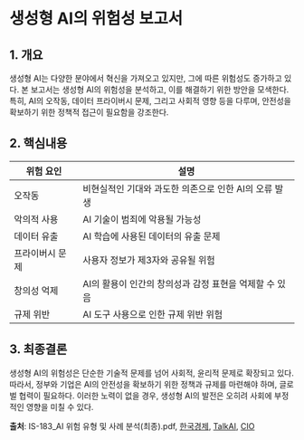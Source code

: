 # 생성형 AI의 위험성 보고서

## 1. 개요
생성형 AI는 다양한 분야에서 혁신을 가져오고 있지만, 그에 따른 위험성도 증가하고 있다. 본 보고서는 생성형 AI의 위험성을 분석하고, 이를 해결하기 위한 방안을 모색한다. 특히, AI의 오작동, 데이터 프라이버시 문제, 그리고 사회적 영향 등을 다루며, 안전성을 확보하기 위한 정책적 접근이 필요함을 강조한다.

## 2. 핵심내용
| 위험 요인 | 설명 |
|------------|------|
| 오작동 | 비현실적인 기대와 과도한 의존으로 인한 AI의 오류 발생 |
| 악의적 사용 | AI 기술이 범죄에 악용될 가능성 |
| 데이터 유출 | AI 학습에 사용된 데이터의 유출 문제 |
| 프라이버시 문제 | 사용자 정보가 제3자와 공유될 위험 |
| 창의성 억제 | AI의 활용이 인간의 창의성과 감정 표현을 억제할 수 있음 |
| 규제 위반 | AI 도구 사용으로 인한 규제 위반 위험 |

## 3. 최종결론
생성형 AI의 위험성은 단순한 기술적 문제를 넘어 사회적, 윤리적 문제로 확장되고 있다. 따라서, 정부와 기업은 AI의 안전성을 확보하기 위한 정책과 규제를 마련해야 하며, 글로벌 협력이 필요하다. 이러한 노력이 없을 경우, 생성형 AI의 발전은 오히려 사회에 부정적인 영향을 미칠 수 있다.

**출처**: IS-183_AI 위험 유형 및 사례 분석(최종).pdf, [한국경제](https://www.hankyung.com/article/202409096811i), [TalkAI](https://talkai.info/ko/blog/is_ai_dangerous/), [CIO](https://www.cio.com/article/3506259/오류-출력-및-규제-위반-위험성-높아···-전문가.html)